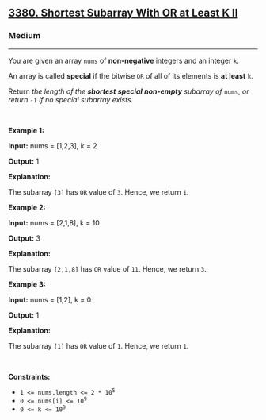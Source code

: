<h2><a href="https://leetcode.com/problems/shortest-subarray-with-or-at-least-k-ii/solutions/4948082/c-java-python-2-approaches-sliding-window-binary-search-two-pointers/?envType=daily-question&envId=2024-11-10">3380. Shortest Subarray With OR at Least K II</a></h2><h3>Medium</h3><hr><p>You are given an array <code>nums</code> of <strong>non-negative</strong> integers and an integer <code>k</code>.</p>

<p>An array is called <strong>special</strong> if the bitwise <code>OR</code> of all of its elements is <strong>at least</strong> <code>k</code>.</p>

<p>Return <em>the length of the <strong>shortest</strong> <strong>special</strong> <strong>non-empty</strong> <span data-keyword="subarray-nonempty">subarray</span> of</em> <code>nums</code>, <em>or return</em> <code>-1</code> <em>if no special subarray exists</em>.</p>

<p>&nbsp;</p>
<p><strong class="example">Example 1:</strong></p>

<div class="example-block">
<p><strong>Input:</strong> <span class="example-io">nums = [1,2,3], k = 2</span></p>

<p><strong>Output:</strong> <span class="example-io">1</span></p>

<p><strong>Explanation:</strong></p>

<p>The subarray <code>[3]</code> has <code>OR</code> value of <code>3</code>. Hence, we return <code>1</code>.</p>
</div>

<p><strong class="example">Example 2:</strong></p>

<div class="example-block">
<p><strong>Input:</strong> <span class="example-io">nums = [2,1,8], k = 10</span></p>

<p><strong>Output:</strong> <span class="example-io">3</span></p>

<p><strong>Explanation:</strong></p>

<p>The subarray <code>[2,1,8]</code> has <code>OR</code> value of <code>11</code>. Hence, we return <code>3</code>.</p>
</div>

<p><strong class="example">Example 3:</strong></p>

<div class="example-block">
<p><strong>Input:</strong> <span class="example-io">nums = [1,2], k = 0</span></p>

<p><strong>Output:</strong> <span class="example-io">1</span></p>

<p><strong>Explanation:</strong></p>

<p>The subarray <code>[1]</code> has <code>OR</code> value of <code>1</code>. Hence, we return <code>1</code>.</p>
</div>

<p>&nbsp;</p>
<p><strong>Constraints:</strong></p>

<ul>
	<li><code>1 &lt;= nums.length &lt;= 2 * 10<sup>5</sup></code></li>
	<li><code>0 &lt;= nums[i] &lt;= 10<sup>9</sup></code></li>
	<li><code>0 &lt;= k &lt;= 10<sup>9</sup></code></li>
</ul>
